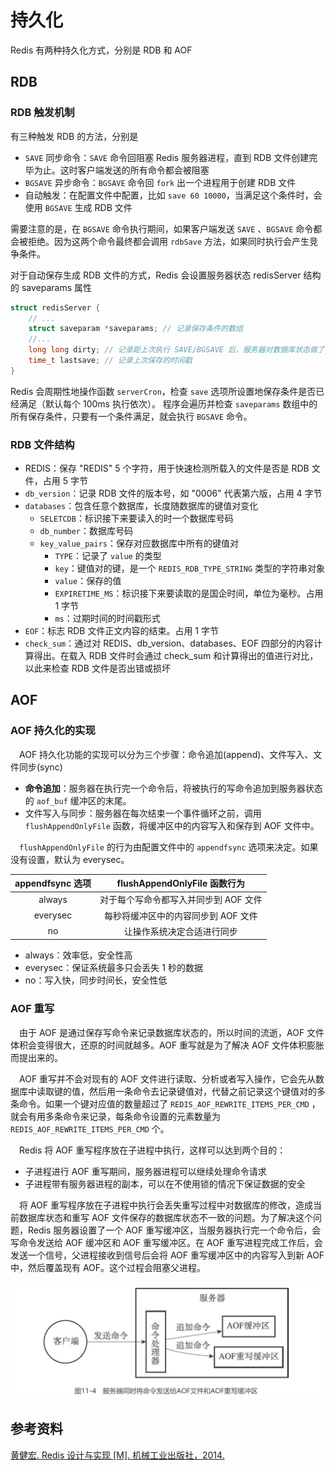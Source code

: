 # 持久化

Redis 有两种持久化方式，分别是 RDB 和 AOF

## RDB

### RDB 触发机制

有三种触发 RDB 的方法，分别是

* `SAVE` 同步命令：`SAVE` 命令回阻塞 Redis 服务器进程，直到 RDB 文件创建完毕为止。这时客户端发送的所有命令都会被阻塞
* `BGSAVE` 异步命令：`BGSAVE` 命令回 `fork` 出一个进程用于创建 RDB  文件
* 自动触发：在配置文件中配置，比如 `save 60 10000`，当满足这个条件时，会使用 `BGSAVE` 生成 RDB 文件

需要注意的是，在 `BGSAVE` 命令执行期间，如果客户端发送 `SAVE` 、`BGSAVE` 命令都会被拒绝。因为这两个命令最终都会调用 `rdbSave` 方法，如果同时执行会产生竞争条件。

对于自动保存生成 RDB 文件的方式，Redis 会设置服务器状态 redisServer 结构的 saveparams 属性

```c
struct redisServer {
    // ...
    struct saveparam *saveparams; // 记录保存条件的数组
    //...
    long long dirty; // 记录距上次执行 SAVE/BGSAVE 后，服务器对数据库状态做了多少次修改
    time_t lastsave; // 记录上次保存的时间戳
}
```

Redis 会周期性地操作函数 `serverCron`，检查 `save` 选项所设置地保存条件是否已经满足（默认每个 100ms 执行依次）。 程序会遍历并检查 `saveparams` 数组中的所有保存条件，只要有一个条件满足，就会执行 `BGSAVE` 命令。

### RDB 文件结构

* REDIS：保存 "REDIS" 5 个字符，用于快速检测所载入的文件是否是 RDB 文件，占用 5 字节
* `db_version`：记录 RDB 文件的版本号，如 "0006" 代表第六版，占用 4 字节
* `databases`：包含任意个数据库，长度随数据库的键值对变化
  * `SELETCDB`：标识接下来要读入的时一个数据库号码
  * `db_number`：数据库号码
  * `key_value_pairs`：保存对应数据库中所有的键值对
    * `TYPE`：记录了 `value` 的类型
    * `key`：键值对的键，是一个 `REDIS_RDB_TYPE_STRING` 类型的字符串对象
    * `value`：保存的值
    * `EXPIRETIME_MS`：标识接下来要读取的是国企时间，单位为毫秒。占用 1 字节
    * `ms`：过期时间的时间戳形式
* `EOF`：标志 RDB 文件正文内容的结束。占用 1 字节
* `check_sum`：通过对 REDIS、db\_version、databases、EOF 四部分的内容计算得出。在载入 RDB 文件时会通过 check\_sum 和计算得出的值进行对比，以此来检查 RDB 文件是否出错或损坏

## AOF

### AOF 持久化的实现

 AOF 持久化功能的实现可以分为三个步骤：命令追加\(append\)、文件写入、文件同步\(sync\)

* **命令追加**：服务器在执行完一个命令后，将被执行的写命令追加到服务器状态的 `aof_buf` 缓冲区的末尾。
* 文件写入与同步：服务器在每次结束一个事件循环之前，调用 `flushAppendOnlyFile` 函数，将缓冲区中的内容写入和保存到 AOF 文件中。

 `flushAppendOnlyFile` 的行为由配置文件中的 `appendfsync` 选项来决定。如果没有设置，默认为 everysec。

| appendfsync 选项 | flushAppendOnlyFile 函数行为 |
| :---: | :---: |
| always | 对于每个写命令都写入并同步到 AOF 文件 |
| everysec | 每秒将缓冲区中的内容同步到 AOF 文件 |
| no | 让操作系统决定合适进行同步 |

* always：效率低，安全性高
* everysec：保证系统最多只会丢失 1 秒的数据
* no：写入快，同步时间长，安全性低

### AOF 重写

 由于 AOF 是通过保存写命令来记录数据库状态的，所以时间的流逝，AOF 文件体积会变得很大，还原的时间就越多。AOF 重写就是为了解决 AOF 文件体积膨胀而提出来的。

 AOF 重写并不会对现有的 AOF 文件进行读取、分析或者写入操作，它会先从数据库中读取键的值，然后用一条命令去记录键值对，代替之前记录这个键值对的多条命令。如果一个键对应值的数量超过了 `REDIS_AOF_REWRITE_ITEMS_PER_CMD` ，就会有用多条命令来记录，每条命令设置的元素数量为 `REDIS_AOF_REWRITE_ITEMS_PER_CMD` 个。

 Redis 将 AOF 重写程序放在子进程中执行，这样可以达到两个目的：

* 子进程进行 AOF 重写期间，服务器进程可以继续处理命令请求
* 子进程带有服务器进程的副本，可以在不使用锁的情况下保证数据的安全

 将 AOF 重写程序放在子进程中执行会丢失重写过程中对数据库的修改，造成当前数据库状态和重写 AOF 文件保存的数据库状态不一致的问题。为了解决这个问题，Redis 服务器设置了一个 AOF 重写缓冲区，当服务器执行完一个命令后，会写命令发送给 AOF 缓冲区和 AOF 重写缓冲区。在 AOF 重写进程完成工作后，会发送一个信号，父进程接收到信号后会将 AOF 重写缓冲区中的内容写入到新 AOF 中，然后覆盖现有 AOF。这个过程会阻塞父进程。

![](../../.gitbook/assets/1597814425173.png)

## 参考资料

 [黄健宏. Redis 设计与实现 \[M\]. 机械工业出版社，2014.](http://redisbook.com/index.html)

